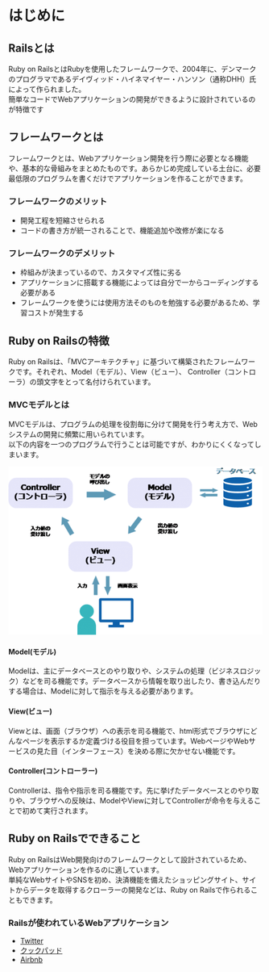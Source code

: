 # はじめに

## Railsとは
Ruby on RailsとはRubyを使用したフレームワークで、2004年に、デンマークのプログラマであるデイヴィッド・ハイネマイヤー・ハンソン（通称DHH）氏によって作られました。<br>
簡単なコードでWebアプリケーションの開発ができるように設計されているのが特徴です<br>

## フレームワークとは
フレームワークとは、Webアプリケーション開発を行う際に必要となる機能や、基本的な骨組みをまとめたものです。あらかじめ完成している土台に、必要最低限のプログラムを書くだけでアプリケーションを作ることができます。<br>

### フレームワークのメリット
* 開発工程を短縮させられる
* コードの書き方が統一されることで、機能追加や改修が楽になる

### フレームワークのデメリット
* 枠組みが決まっているので、カスタマイズ性に劣る
* アプリケーションに搭載する機能によっては自分で一からコーディングする必要がある
* フレームワークを使うには使用方法そのものを勉強する必要があるため、学習コストが発生する

## Ruby on Railsの特徴
Ruby on Railsは、「MVCアーキテクチャ」に基づいて構築されたフレームワークです。それぞれ、Model（モデル）、View（ビュー）、 Controller（コントローラ）の頭文字をとって名付けられています。<br>
### MVCモデルとは
MVCモデルは、プログラムの処理を役割毎に分けて開発を行う考え方で、Webシステムの開発に頻繁に用いられています。<br>
以下の内容を一つのプログラムで行うことは可能ですが、わかりにくくなってしまいます。<br>

![MVCモデル](../images/MVC.png)

#### Model(モデル)
Modelは、主にデータベースとのやり取りや、システムの処理（ビジネスロジック）などを司る機能です。データベースから情報を取り出したり、書き込んだりする場合は、Modelに対して指示を与える必要があります。

#### View(ビュー)
Viewとは、画面（ブラウザ）への表示を司る機能で、html形式でブラウザにどんなページを表示するか定義づける役目を担っています。WebページやWebサービスの見た目（インターフェース）を決める際に欠かせない機能です。

#### Controller(コントローラー)
Controllerは、指令や指示を司る機能です。先に挙げたデータベースとのやり取りや、ブラウザへの反映は、ModelやViewに対してControllerが命令を与えることで初めて実行されます。

## Ruby on Railsでできること
Ruby on RailsはWeb開発向けのフレームワークとして設計されているため、Webアプリケーションを作るのに適しています。<br>
単純なWebサイトやSNSを初め、決済機能を備えたショッピングサイト、サイトからデータを取得するクローラーの開発などは、Ruby on Railsで作られることもできます。

### Railsが使われているWebアプリケーション

* [Twitter](https://twitter.com/)
* [クックパッド](https://cookpad.com/)
* [Airbnb](https://www.airbnb.jp/)